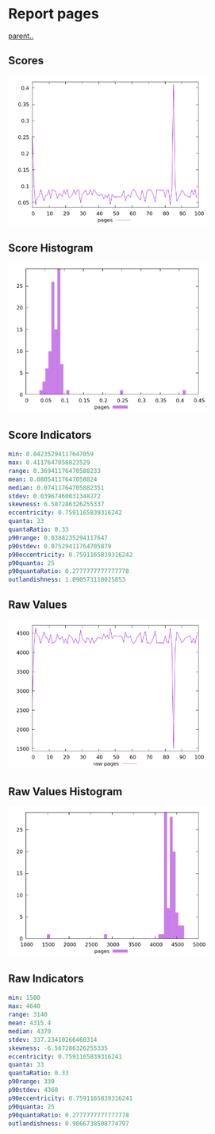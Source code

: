 # Report pages

[parent..](./..)  


## Scores

![score](./score.png)  

## Score Histogram

![hist](./hist.png)  

## Score Indicators

```yaml
min: 0.04235294117647059
max: 0.4117647058823529
range: 0.36941176470588233
mean: 0.08054117647058824
median: 0.07411764705882351
stdev: 0.03967460031348272
skewness: 6.587286326255337
eccentricity: 0.7591165839316242
quanta: 33
quantaRatio: 0.33
p90range: 0.0388235294117647
p90stdev: 0.07529411764705879
p90eccentricity: 0.7591165839316242
p90quanta: 25
p90quantaRatio: 0.2777777777777778
outlandishness: 1.090573110025853

```

## Raw Values

![raw](./raw.png)  

## Raw Values Histogram

![raw hist](./raw_hist.png)  

## Raw Indicators

```yaml
min: 1500
max: 4640
range: 3140
mean: 4315.4
median: 4370
stdev: 337.23410266460314
skewness: -6.587286326255335
eccentricity: 0.7591165839316241
quanta: 33
quantaRatio: 0.33
p90range: 330
p90stdev: 4360
p90eccentricity: 0.7591165839316241
p90quanta: 25
p90quantaRatio: 0.2777777777777778
outlandishness: 0.9866738508774797

```

<style>
  img {
    max-width: 80%;
  }
</style>
      
